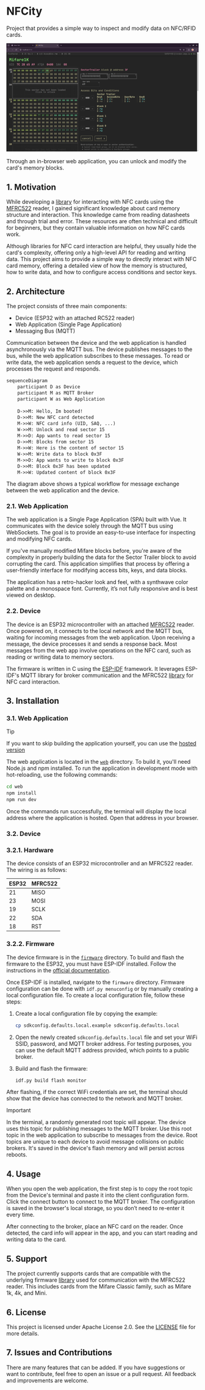 # NFCity

Project that provides a simple way to inspect and modify data on NFC/RFID cards.

![web-app-dashboard](docs/web-app-dashboard.png)

Through an in-browser web application, you can unlock and modify the card's memory blocks.

## 1. Motivation

While developing a [library](https://github.com/abobija/esp-idf-rc522) for interacting with NFC cards using the [MFRC522](https://www.nxp.com/docs/en/data-sheet/MFRC522.pdf) reader, I gained significant knowledge about card memory structure and interaction. This knowledge came from reading datasheets and through trial and error. These resources are often technical and difficult for beginners, but they contain valuable information on how NFC cards work.

Although libraries for NFC card interaction are helpful, they usually hide the card's complexity, offering only a high-level API for reading and writing data. This project aims to provide a simple way to directly interact with NFC card memory, offering a detailed view of how the memory is structured, how to write data, and how to configure access conditions and sector keys.

## 2. Architecture

The project consists of three main components:

- Device (ESP32 with an attached RC522 reader)
- Web Application (Single Page Application)
- Messaging Bus (MQTT)

Communication between the device and the web application is handled asynchronously via the MQTT bus. The device publishes messages to the bus, while the web application subscribes to these messages. To read or write data, the web application sends a request to the device, which processes the request and responds.

```mermaid
sequenceDiagram
    participant D as Device
    participant M as MQTT Broker
    participant W as Web Application

    D->>M: Hello, Im booted!
    D->>M: New NFC card detected
    M->>W: NFC card info (UID, SAQ, ...)
    W->>M: Unlock and read sector 15
    M->>D: App wants to read sector 15
    D->>M: Blocks from sector 15
    M->>W: Here is the content of sector 15
    W->>M: Write data to block 0x3F
    M->>D: App wants to write to block 0x3F
    D->>M: Block 0x3F has been updated
    M->>W: Updated content of block 0x3F
```

The diagram above shows a typical workflow for message exchange between the web application and the device.

### 2.1. Web Application

The web application is a Single Page Application (SPA) built with Vue. It communicates with the device solely through the MQTT bus using WebSockets. The goal is to provide an easy-to-use interface for inspecting and modifying NFC cards.

If you've manually modified Mifare blocks before, you're aware of the complexity in properly building the data for the Sector Trailer block to avoid corrupting the card. This application simplifies that process by offering a user-friendly interface for modifying access bits, keys, and data blocks.

The application has a retro-hacker look and feel, with a synthwave color palette and a monospace font. Currently, it’s not fully responsive and is best viewed on desktop.

### 2.2. Device

The device is an ESP32 microcontroller with an attached [MFRC522](https://www.nxp.com/docs/en/data-sheet/MFRC522.pdf) reader. Once powered on, it connects to the local network and the MQTT bus, waiting for incoming messages from the web application. Upon receiving a message, the device processes it and sends a response back. Most messages from the web app involve operations on the NFC card, such as reading or writing data to memory sectors.

The firmware is written in C using the [ESP-IDF](https://github.com/espressif/esp-idf) framework. It leverages ESP-IDF's MQTT library for broker communication and the MFRC522 [library](https://github.com/abobija/esp-idf-rc522) for NFC card interaction.

## 3. Installation

### 3.1. Web Application

> [!TIP]
> If you want to skip building the application yourself, you can use the [hosted version](https://abobija.github.io/nfcity)

The web application is located in the [`web`](web/) directory. To build it, you'll need Node.js and npm installed. To run the application in development mode with hot-reloading, use the following commands:

```bash
cd web
npm install
npm run dev
```

Once the commands run successfully, the terminal will display the local address where the application is hosted. Open that address in your browser.

### 3.2. Device

### 3.2.1. Hardware

The device consists of an ESP32 microcontroller and an MFRC522 reader. The wiring is as follows:

| ESP32 | MFRC522 |
|-------|---------|
| 21    | MISO    |
| 23    | MOSI    |
| 19    | SCLK    |
| 22    | SDA     |
| 18    | RST     |

### 3.2.2. Firmware

The device firmware is in the [`firmware`](firmware/) directory. To build and flash the firmware to the ESP32, you must have ESP-IDF installed. Follow the instructions in the [official documentation](https://docs.espressif.com/projects/esp-idf/en/v5.3.1/esp32/get-started/index.html). 

Once ESP-IDF is installed, navigate to the `firmware` directory. Firmware configuration can be done with `idf.py menuconfig` or by manually creating a local configuration file. To create a local configuration file, follow these steps:

1. Create a local configuration file by copying the example:
   ```bash
   cp sdkconfig.defaults.local.example sdkconfig.defaults.local
   ```

2. Open the newly created `sdkconfig.defaults.local` file and set your WiFi SSID, password, and MQTT broker address. For testing purposes, you can use the default MQTT address provided, which points to a public broker.

3. Build and flash the firmware:
   ```bash
   idf.py build flash monitor
   ```

After flashing, if the correct WiFi credentials are set, the terminal should show that the device has connected to the network and MQTT broker.

> [!IMPORTANT]
> In the terminal, a randomly generated root topic will appear. The device uses this topic for publishing messages to the MQTT broker. Use this root topic in the web application to subscribe to messages from the device. Root topics are unique to each device to avoid message collisions on public brokers. It's saved in the device's flash memory and will persist across reboots.

## 4. Usage

When you open the web application, the first step is to copy the root topic from the Device's terminal and paste it into the client configuration form. Click the connect button to connect to the MQTT broker. The configuration is saved in the browser's local storage, so you don’t need to re-enter it every time.

After connecting to the broker, place an NFC card on the reader. Once detected, the card info will appear in the app, and you can start reading and writing data to the card.

## 5. Support

The project currently supports cards that are compatible with the underlying firmware [library](https://github.com/abobija/esp-idf-rc522) used for communication with the MFRC522 reader. This includes cards from the Mifare Classic family, such as Mifare 1k, 4k, and Mini.

## 6. License

This project is licensed under Apache License 2.0. See the [LICENSE](LICENSE.txt) file for more details.

## 7. Issues and Contributions

There are many features that can be added. If you have suggestions or want to contribute, feel free to open an issue or a pull request. All feedback and improvements are welcome.
